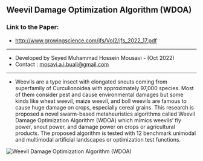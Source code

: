 ## Weevil Damage Optimization Algorithm (WDOA)
### Link to the Paper:
- http://www.growingscience.com/jfs/Vol2/jfs_2022_17.pdf
- -----------------------------------------------------------
- Developed by Seyed Muhammad Hossein Mousavi - (Oct 2022)
- Contact : mosavi.a.i.buali@gmail.com
- ----------------------------------------------------------
- Weevils are a type insect with elongated snouts coming from superfamily of Curculionoidea with approximately 97,000 species. Most of them consider pest and cause environmental damages but some kinds like wheat weevil, maize weevil, and boll weevils are famous to cause huge damage on crops, especially cereal grains. This research is proposed a novel swarm-based metaheuristics algorithms called Weevil Damage Optimization Algorithm (WDOA) which mimics weevils’ fly power, snout power, and damage power on crops or agricultural products. The proposed algorithm is tested with 12 benchmark unimodal and multimodal artificial landscapes or optimization test functions.


![Weevil Damage Optimization Algorithm  (WDOA)](https://user-images.githubusercontent.com/11339420/196252232-5f6dd1d0-4964-4134-b9ea-1e556c660111.jpg)
